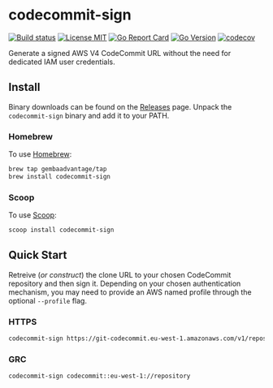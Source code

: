 # codecommit-sign

[![Build status](https://img.shields.io/github/workflow/status/gembaadvantage/codecommit-sign/ci?style=flat-square&logo=go)](https://github.com/gembaadvantage/codecommit-sign/actions?workflow=ci)
[![License MIT](https://img.shields.io/badge/license-MIT-blue.svg?style=flat-square)](/LICENSE)
[![Go Report Card](https://goreportcard.com/badge/github.com/gembaadvantage/codecommit-sign?style=flat-square)](https://goreportcard.com/report/github.com/gembaadvantage/codecommit-sign)
[![Go Version](https://img.shields.io/github/go-mod/go-version/gembaadvantage/codecommit-sign.svg?style=flat-square)](go.mod)
[![codecov](https://codecov.io/gh/gembaadvantage/codecommit-sign/branch/main/graph/badge.svg)](https://codecov.io/gh/gembaadvantage/codecommit-sign)

Generate a signed AWS V4 CodeCommit URL without the need for dedicated IAM user credentials.

## Install

Binary downloads can be found on the [Releases](https://github.com/gembaadvantage/codecommit-sign/releases) page. Unpack the `codecommit-sign` binary and add it to your PATH.

### Homebrew

To use [Homebrew](https://brew.sh/):

```sh
brew tap gembaadvantage/tap
brew install codecommit-sign
```

### Scoop

To use [Scoop](https://scoop.sh/):

```sh
scoop install codecommit-sign
```

## Quick Start

Retreive (_or construct_) the clone URL to your chosen CodeCommit repository and then sign it. Depending on your chosen authentication mechanism, you may need to provide an AWS named profile through the optional `--profile` flag.

### HTTPS

```sh
codecommit-sign https://git-codecommit.eu-west-1.amazonaws.com/v1/repos/repository
```

### GRC

```sh
codecommit-sign codecommit::eu-west-1://repository
```
